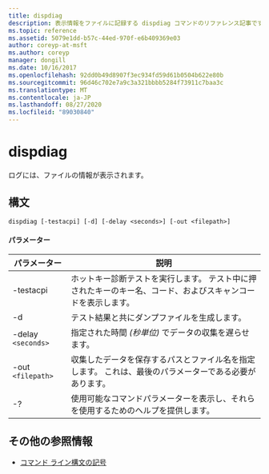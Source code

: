 ```yaml
---
title: dispdiag
description: 表示情報をファイルに記録する dispdiag コマンドのリファレンス記事です。
ms.topic: reference
ms.assetid: 5079e1dd-b57c-44ed-970f-e6b409369e03
author: coreyp-at-msft
ms.author: coreyp
manager: dongill
ms.date: 10/16/2017
ms.openlocfilehash: 92dd0b49d8907f3ec934fd59d61b0504b622e80b
ms.sourcegitcommit: 96d46c702e7a9c3a321bbbb5284f73911c7baa3c
ms.translationtype: MT
ms.contentlocale: ja-JP
ms.lasthandoff: 08/27/2020
ms.locfileid: "89030840"
---
```

# <a name="dispdiag"></a>dispdiag

ログには、ファイルの情報が表示されます。

## <a name="syntax"></a>構文

```
dispdiag [-testacpi] [-d] [-delay <seconds>] [-out <filepath>]
```

#### <a name="parameters"></a>パラメーター

| パラメーター | 説明 |
| --------- | ----------- |
| -testacpi | ホットキー診断テストを実行します。 テスト中に押されたキーのキー名、コード、およびスキャンコードを表示します。 |
| -d | テスト結果と共にダンプファイルを生成します。 |
| -delay `<seconds>` | 指定された時間 *(秒単位)* でデータの収集を遅らせます。 |
| -out `<filepath>`  | 収集したデータを保存するパスとファイル名を指定します。 これは、最後のパラメーターである必要があります。 |
| -? | 使用可能なコマンドパラメーターを表示し、それらを使用するためのヘルプを提供します。 |

## <a name="additional-references"></a>その他の参照情報

- [コマンド ライン構文の記号](command-line-syntax-key.md)
